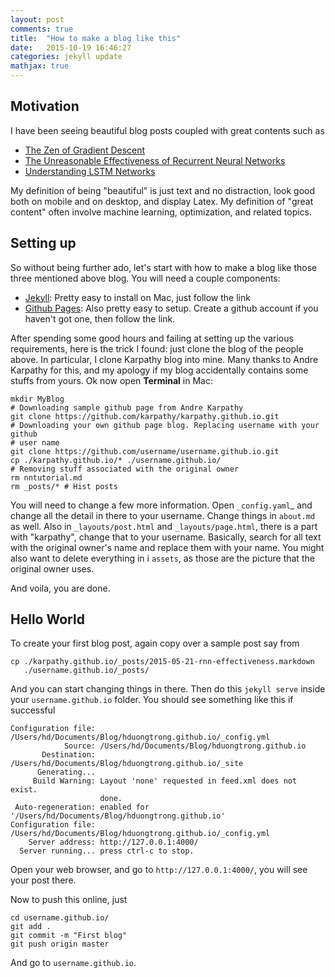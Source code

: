 ```yaml
---
layout: post
comments: true
title:  "How to make a blog like this"
date:   2015-10-19 16:46:27
categories: jekyll update
mathjax: true
---
```


## Motivation
I have been seeing beautiful blog posts coupled with great contents such as 

* [The Zen of Gradient Descent](
    http://blog.mrtz.org/2013/09/07/the-zen-of-gradient-descent.html)
* [The Unreasonable Effectiveness of Recurrent Neural Networks]( 
    http://karpathy.github.io/2015/05/21/rnn-effectiveness/ )
* [Understanding LSTM Networks]( 
    http://colah.github.io/posts/2015-08-Understanding-LSTMs/)

My definition of being "beautiful" is just text and no distraction, look
good both on mobile and on desktop, and display Latex. My definition of "great
content" often involve machine learning, optimization, and related topics. 

## Setting up
So without being further ado, let's start with how to make a blog like those
three mentioned above blog. You will need a couple components:

* [Jekyll](http://jekyllrb.com): Pretty easy to install on Mac, just follow the
  link
* [Github Pages](https://pages.gith…): Also pretty easy to setup. Create a
  github account if you haven't got one, then follow the link.

After spending some good hours and failing at setting up the various 
requirements, here is the trick I found: just clone the blog of the people
above. In particular, I clone Karpathy blog into mine. Many thanks to Andre
Karpathy for this, and my apology if my blog accidentally contains some stuffs
from yours. Ok now open **Terminal** in Mac:

```
mkdir MyBlog
# Downloading sample github page from Andre Karpathy
git clone https://github.com/karpathy/karpathy.github.io.git
# Downloading your own github page blog. Replacing username with your github
# user name
git clone https://github.com/username/username.github.io.git
cp ./karpathy.github.io/* ./username.github.io/
# Removing stuff associated with the original owner
rm nntutorial.md
rm _posts/* # Hist posts
```

You will need to change a few more information. Open `_config.yaml`\_ and change
all the detail in there to your username. Change things in `about.md` as well. 
Also in `_layouts/post.html` and
`_layouts/page.html`, there is a part with "karpathy", change that to your
username. Basically, search for all text with the original owner's name and
replace them with your name. You might also want to delete everything in i
`assets`, as those are the picture that the original owner uses.  

And voila, you are done.

## Hello World
To create your first blog post, again copy over a sample post say from

```
cp ./karpathy.github.io/_posts/2015-05-21-rnn-effectiveness.markdown
   ./username.github.io/_posts/
```
And you can start changing things in there. Then do this `jekyll serve` inside
your `username.github.io` folder. You should see something like this if
successful 

```
Configuration file: /Users/hd/Documents/Blog/hduongtrong.github.io/_config.yml
            Source: /Users/hd/Documents/Blog/hduongtrong.github.io
       Destination: /Users/hd/Documents/Blog/hduongtrong.github.io/_site
      Generating... 
     Build Warning: Layout 'none' requested in feed.xml does not exist.
                    done.
 Auto-regeneration: enabled for '/Users/hd/Documents/Blog/hduongtrong.github.io'
Configuration file: /Users/hd/Documents/Blog/hduongtrong.github.io/_config.yml
    Server address: http://127.0.0.1:4000/
  Server running... press ctrl-c to stop.
```

Open your web browser, and go to `http://127.0.0.1:4000/`, you will see your
post there. 

Now to push this online, just 

```
cd username.github.io/
git add .
git commit -m "First blog"
git push origin master
```
And go to `username.github.io`.
